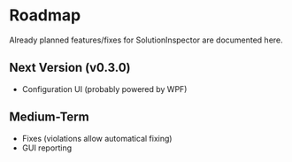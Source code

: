 # Roadmap

Already planned features/fixes for SolutionInspector are documented here.

## Next Version (v0.3.0)

* Configuration UI (probably powered by WPF)

## Medium-Term

* Fixes (violations allow automatical fixing)
* GUI reporting
